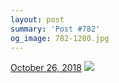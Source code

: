 ```yaml
---
layout: post
summary: 'Post #782'
og_image: 782-1280.jpg
---
```


<p>
  <time>
    <a href="/782">October 26, 2018</a>
  </time>
  <a href="/782">
    <img src="{{ site.assets_url }}/782-640.jpg" srcset="{{ site.assets_url }}/782-320.jpg 320w, {{ site.assets_url }}/782-640.jpg 640w, {{ site.assets_url }}/782-960.jpg 960w, {{ site.assets_url }}/782-1280.jpg 1280w" sizes="(min-width: 700px) 50vw, calc(100vw - 2rem)" />
  </a>
</p>
